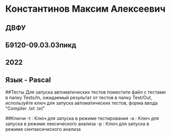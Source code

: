 ﻿# Константинов Максим Алексеевич
## ДВФУ
## Б9120-09.03.03пикд
## 2022
## Язык - Pascal

##Тесты
Для запуска автоматических тестов поместите файл с тестами в папку Tests/In, ожидаемый результат от тестов в папку Test/Out, используйте ключ для запуска автоматических тестов, форма ввода "Compiler <keys> <inputTests>.txt <outputTests>.txt"

##Ключи
-t : Ключ для запуска в режиме тестирования
-a : Ключ для запуска в режиме лексического анализа
-p : Ключ для запуска в режиме синтаксического анализа